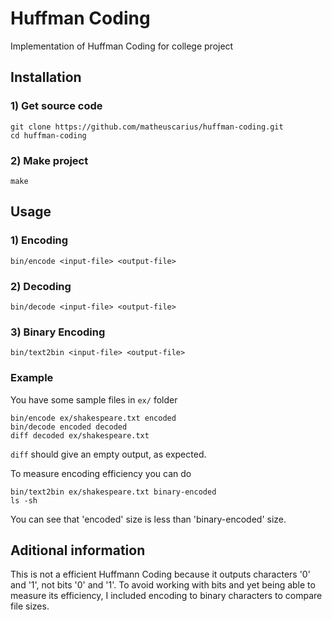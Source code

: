 # Huffman Coding
Implementation of Huffman Coding for college project

## Installation

### 1) Get source code
    git clone https://github.com/matheuscarius/huffman-coding.git
    cd huffman-coding

### 2) Make project
    make

## Usage

### 1) Encoding

    bin/encode <input-file> <output-file>

### 2) Decoding

    bin/decode <input-file> <output-file>

### 3) Binary Encoding

    bin/text2bin <input-file> <output-file>

### Example

You have some sample files in `ex/` folder

    bin/encode ex/shakespeare.txt encoded
    bin/decode encoded decoded
    diff decoded ex/shakespeare.txt

`diff` should give an empty output, as expected.

To measure encoding efficiency you can do

    bin/text2bin ex/shakespeare.txt binary-encoded
    ls -sh

You can see that 'encoded' size is less than 'binary-encoded' size.

## Aditional information
This is not a efficient Huffmann Coding because it outputs characters '0' and '1', not bits '0' and '1'. To avoid working with bits and yet being able to measure its efficiency, I included encoding to binary characters to compare file sizes.
